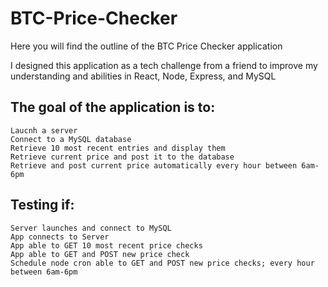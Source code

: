 # BTC-Price-Checker

Here you will find the outline of the BTC Price Checker application

I designed this application as a tech challenge from a friend to improve my understanding and abilities in React, Node, Express, and MySQL

## The goal of the application is to:
  
    Laucnh a server 
    Connect to a MySQL database
    Retrieve 10 most recent entries and display them
    Retrieve current price and post it to the database
    Retrieve and post current price automatically every hour between 6am-6pm
    
## Testing if:

    Server launches and connect to MySQL
    App connects to Server
    App able to GET 10 most recent price checks
    App able to GET and POST new price check
    Schedule node cron able to GET and POST new price checks; every hour between 6am-6pm
  
